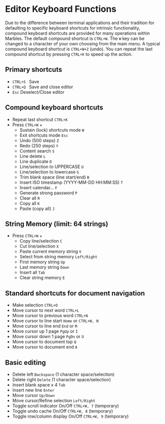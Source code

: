# Editor Keyboard Functions

Due to the difference between terminal applications and their tradition for defaulting to specific keyboard shortcuts for intrinsic functionality, compound keyboard shortcuts are provided for many operations within Marbles.
The default compound shortcut is ```CTRL+W```. The ```W``` key can be changed to a character of your own choosing from the main menu. A typical compound keyboard shortcut is ```CTRL+W+Z``` (undo). You can repeat the last compound shortcut by pressing ```CTRL+K``` to speed up the action.

## Primary shortcuts

- ```CTRL+S ``` Save
- ```CTRL+Q ``` Save and close editor
- ```Esc``` Deselect/Close editor

    
## Compound keyboard shortcuts

- Repeat last shortcut ```CTRL+K```
- Press ```CTRL+W``` +
  - Sustain (lock) shortcuts mode ```W```
  - Exit shortcuts mode ```Esc```
  - Undo (500 steps) ```Z``` 
  - Redo (250 steps) ```Y```
  - Content search ```S```
  - Line delete ```L```
  - Line duplicate ```D```
  - Line/selection to UPPERCASE ```U```
  - Line/selection to lowercase ```G```
  - Trim blank space (line start/end) ```B```
  - Insert ISO timestamp (YYYY-MM-DD HH:MM:SS) ```T```
  - Insert calendar... ```F```
  - Generate strong password ```P```
  - Clear all ```R```
  - Copy all ```K```
  - Paste (copy all) ```J```
         
## String Memory (limit: 64 strings)

- Press ```CTRL+W``` +
  - Copy line/selection ```C```
  - Cut line/selection ```X```
  - Paste current memory string ```V```
  - Select from string memory ```Left/Right```
  - First memory string ```Up```
  - Last memory string ```Down``` 
  - Insert all ```Tab``` 
  - Clear string memory ```E``` 
         
## Standard shortcuts for document navigation

- Make selection ```CTRL+O```
- Move cursor to next word ```CTRL+L```
- Move cursor to previous word ```CTRL+N```
- Move cursor to line start ```Home``` or ```CTRL+W, N``` 
- Move cursor to line end ```End``` or ```M``` 
- Move cursor up 1 page ```PgUp``` or ```I``` 
- Move cursor down 1 page ```PgDn``` or ```O``` 
- Move cursor to document top ```Q``` 
- Move cursor to document end ```A``` 
                   
## Basic editing

- Delete left ```Backspace``` (1 character space/selection)
- Delete right ```Delete``` (1 character space/selection)
- Insert blank space x 4 ```Tab``` 
- Insert new line ```Enter``` 
- Move cursor ```Up/Down``` 
- Move cursor/Refine selection ```Left/Right``` 
- Toggle scroll indicator On/Off ```CTRL+W, 7``` (temporary)
- Toggle undo cache On/Off ```CTRL+W, 8``` (temporary)
- Toggle row/column display On/Off ```CTRL+W, 9``` (temporary)

